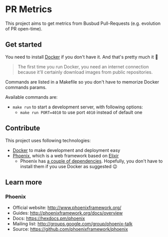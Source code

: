 # PR Metrics

This project aims to get metrics from Busbud Pull-Requests (e.g. evolution of PR open-time).

## Get started

You need to install [Docker](https://docs.docker.com/install/) if you don't have it. And that's pretty much it 👐

> The first time you run Docker, you need an internet connection because it'll certainly download images from public repositories.

Commands are listed in a Makefile so you don't have to memorize Docker commands params.

Available commands are:

* `make run` to start a development server, with following options:
  * `make run PORT=4010` to use port `4010` instead of default one

## Contribute

This project uses following technologies:

* [Docker](https://docs.docker.com/) to make development and deployment easy
* [Phoenix](http://www.phoenixframework.org/), which is a web framework based on [Elixir](https://elixir-lang.org/)
  * Phoenix has [a couple of dependencies](https://hexdocs.pm/phoenix/installation.html#content). Hopefully, you don't have to install them if you use Docker as suggested 😉

## Learn more

### Phoenix

* Official website: http://www.phoenixframework.org/
* Guides: http://phoenixframework.org/docs/overview
* Docs: https://hexdocs.pm/phoenix
* Mailing list: http://groups.google.com/group/phoenix-talk
* Source: https://github.com/phoenixframework/phoenix
